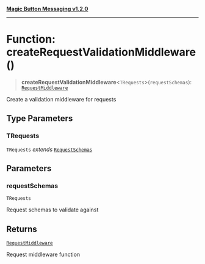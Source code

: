 [**Magic Button Messaging v1.2.0**](../README.md)

***

# Function: createRequestValidationMiddleware()

> **createRequestValidationMiddleware**\<`TRequests`\>(`requestSchemas`): [`RequestMiddleware`](../type-aliases/RequestMiddleware.md)

Create a validation middleware for requests

## Type Parameters

### TRequests

`TRequests` *extends* [`RequestSchemas`](../type-aliases/RequestSchemas.md)

## Parameters

### requestSchemas

`TRequests`

Request schemas to validate against

## Returns

[`RequestMiddleware`](../type-aliases/RequestMiddleware.md)

Request middleware function
